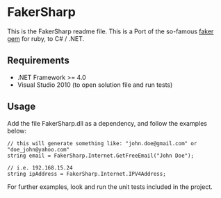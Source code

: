 FakerSharp
==========

This is the FakerSharp readme file. This is a Port of the so-famous [faker gem](https://github.com/stympy/faker) for ruby, to C# / .NET.

Requirements
------------
* .NET Framework >= 4.0
* Visual Studio 2010 (to open solution file and run tests)

Usage
-----

Add the file FakerSharp.dll as a dependency, and follow the examples below:

	// this will generate something like: "john.doe@gmail.com" or "doe_john@yahoo.com"
	string email = FakerSharp.Internet.GetFreeEmail("John Doe");

	// i.e. 192.168.15.24
	string ipAddress = FakerSharp.Internet.IPV4Address;

For further examples, look and run the unit tests included in the project.
